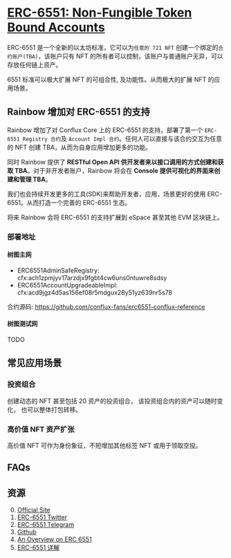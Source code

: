 # [ERC-6551: Non-Fungible Token Bound Accounts](https://eips.ethereum.org/EIPS/eip-6551)

ERC-6551 是一个全新的以太坊标准，它可以为`任意的 721 NFT` 创建一个绑定的`合约账户(TBA)`，该账户只有 NFT 的所有者可以控制，该账户与普通账户无异，可以存放任何链上资产。

6551 标准可以极大扩展 NFT 的可组合性, 及功能性。从而极大的扩展 NFT 的应用场景。

## Rainbow 增加对 ERC-6551 的支持

Rainbow 增加了对 Conflux Core 上的 ERC-6551 的支持，部署了第一个 `ERC-6551 Registry 合约`及 `Account Impl 合约`。任何人可以直接与该合约交互为任意的 NFT 创建 TBA，从而为自身应用增加更多的功能。

同时 Rainbow 提供了 **RESTful Open API 供开发者来以接口调用的方式创建和获取 TBA**。对于非开发者账户，Rainbow 将会在 **Console 提供可视化的界面来创建和管理 TBA**。

我们也会持续开发更多的工具(SDK)来帮助开发者，应用，场景更好的使用 ERC-6551。从而打造一个完善的 ERC-6551 生态。

将来 Rainbow 会将 ERC-6551 的支持扩展到 eSpace 甚至其他 EVM 区块链上。

### 部署地址

#### 树图主网

* ERC6551AdminSafeRegistry: cfx:ach1zpmjyv17arzdjx9fgbt4cw6uns0ntuwre8sdsy
* ERC6551AccountUpgradeableImpl: cfx:acd9jgz4d5as156ef08r5mdgux28y51yz639nr5s78

合约源码: https://github.com/conflux-fans/erc6551-conflux-reference

#### 树图测试网

TODO
## 常见应用场景

### 投资组合

创建动态的 NFT 甚至包括 20 资产的投资组合， 该投资组合内的资产可以随时变化， 也可以整体打包转移。

### 高价值 NFT 资产扩张

高价值 NFT 可作为身份象征，不短增加其他标签 NFT 或用于领取空投。 

## FAQs

## 资源

0. [Official Site](https://tokenbound.org/)
1. [ERC-6551 Twitter](https://twitter.com/erc6551)
2. [ERC-6551 Telegram](https://t.co/pa9JFwgd56)
3. [Github](https://github.com/tokenbound)
4. [An Overview on ERC 6551](https://www.lcx.com/an-overview-on-erc-6551/)
5. [ERC-6551 详解](./ERC-6551.pdf)